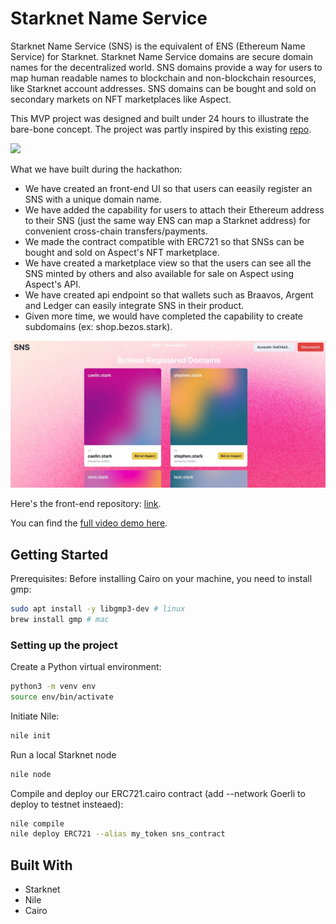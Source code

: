 # Starknet Name Service
Starknet Name Service (SNS) is the equivalent of ENS (Ethereum Name Service) for Starknet. Starknet Name Service domains are secure domain names for the decentralized world. SNS domains provide a way for users to map human readable names to blockchain and non-blockchain resources, like Starknet account addresses. SNS domains can be bought and sold on secondary markets on NFT marketplaces like Aspect.

This MVP project was designed and built under 24 hours to illustrate the bare-bone concept. The project was partly inspired by this existing [repo](https://github.com/Starkware-Naming-Service/sns95/blob/main/src/contracts/sns.cairo).

![](front-end.png)

What we have built during the hackathon:
* We have created an front-end UI so that users can eeasily register an SNS with a unique domain name.
* We have added the capability for users to attach their Ethereum address to their SNS (just the same way ENS can map a Starknet address) for convenient cross-chain transfers/payments.
* We made the contract compatible with ERC721 so that SNSs can be bought and sold on Aspect's NFT marketplace.
* We have created a marketplace view so that the users can see all the SNS minted by others and also available for sale on Aspect using Aspect's API.
* We have created api endpoint so that wallets such as Braavos, Argent and Ledger can easily integrate SNS in their product.
* Given more time, we would have completed the capability to create subdomains (ex: shop.bezos.stark).

![](marketplace.png)

Here's the front-end repository: [link](https://github.com/Starkware-Naming-Service/sns95).

You can find the [full video demo here](https://www.loom.com/share/d18d5a8fe37445ed8cc861bd7c675078).

## Getting Started
Prerequisites:
Before installing Cairo on your machine, you need to install gmp:

```sh
sudo apt install -y libgmp3-dev # linux
brew install gmp # mac
```

### Setting up the project

Create a Python virtual environment:
```sh
python3 -m venv env
source env/bin/activate
```

Initiate Nile:
```sh
nile init
```

Run a local Starknet node
```sh
nile node
```

Compile and deploy our ERC721.cairo contract (add --network Goerli to deploy to testnet insteaed):
```sh
nile compile
nile deploy ERC721 --alias my_token sns_contract
```

## Built With
* Starknet
* Nile
* Cairo
